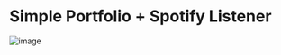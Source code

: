 #                    Simple Portfolio + Spotify Listener

![image](https://github.com/Reccpe/portfolio-spotify/assets/135695698/40ee1060-51db-42d9-bbca-a2e59b814ae8)
